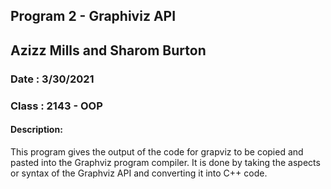 ## Program 2 - Graphiviz API

## Azizz Mills and Sharom Burton 
### Date : 3/30/2021
### Class : 2143 - OOP

#### Description:
This program gives the output of the code for grapviz to be copied and pasted into the Graphviz program compiler. It is done by taking the aspects or syntax of the Graphviz
API and converting it into C++ code.
